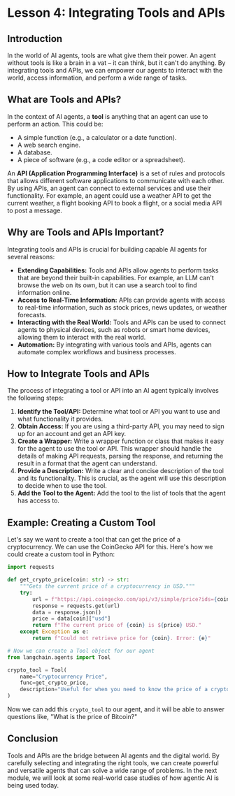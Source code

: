 # Lesson 4: Integrating Tools and APIs

## Introduction

In the world of AI agents, tools are what give them their power. An agent without tools is like a brain in a vat – it can think, but it can't do anything. By integrating tools and APIs, we can empower our agents to interact with the world, access information, and perform a wide range of tasks.

## What are Tools and APIs?

In the context of AI agents, a **tool** is anything that an agent can use to perform an action. This could be:

*   A simple function (e.g., a calculator or a date function).
*   A web search engine.
*   A database.
*   A piece of software (e.g., a code editor or a spreadsheet).

An **API (Application Programming Interface)** is a set of rules and protocols that allows different software applications to communicate with each other. By using APIs, an agent can connect to external services and use their functionality. For example, an agent could use a weather API to get the current weather, a flight booking API to book a flight, or a social media API to post a message.

## Why are Tools and APIs Important?

Integrating tools and APIs is crucial for building capable AI agents for several reasons:

*   **Extending Capabilities:** Tools and APIs allow agents to perform tasks that are beyond their built-in capabilities. For example, an LLM can't browse the web on its own, but it can use a search tool to find information online.
*   **Access to Real-Time Information:** APIs can provide agents with access to real-time information, such as stock prices, news updates, or weather forecasts.
*   **Interacting with the Real World:** Tools and APIs can be used to connect agents to physical devices, such as robots or smart home devices, allowing them to interact with the real world.
*   **Automation:** By integrating with various tools and APIs, agents can automate complex workflows and business processes.

## How to Integrate Tools and APIs

The process of integrating a tool or API into an AI agent typically involves the following steps:

1.  **Identify the Tool/API:** Determine what tool or API you want to use and what functionality it provides.
2.  **Obtain Access:** If you are using a third-party API, you may need to sign up for an account and get an API key.
3.  **Create a Wrapper:** Write a wrapper function or class that makes it easy for the agent to use the tool or API. This wrapper should handle the details of making API requests, parsing the response, and returning the result in a format that the agent can understand.
4.  **Provide a Description:** Write a clear and concise description of the tool and its functionality. This is crucial, as the agent will use this description to decide when to use the tool.
5.  **Add the Tool to the Agent:** Add the tool to the list of tools that the agent has access to.

## Example: Creating a Custom Tool

Let's say we want to create a tool that can get the price of a cryptocurrency. We can use the CoinGecko API for this. Here's how we could create a custom tool in Python:

```python
import requests

def get_crypto_price(coin: str) -> str:
    """Gets the current price of a cryptocurrency in USD."""
    try:
        url = f"https://api.coingecko.com/api/v3/simple/price?ids={coin}&vs_currencies=usd"
        response = requests.get(url)
        data = response.json()
        price = data[coin]["usd"]
        return f"The current price of {coin} is ${price} USD."
    except Exception as e:
        return f"Could not retrieve price for {coin}. Error: {e}"

# Now we can create a Tool object for our agent
from langchain.agents import Tool

crypto_tool = Tool(
    name="Cryptocurrency Price",
    func=get_crypto_price,
    description="Useful for when you need to know the price of a cryptocurrency."
)
```

Now we can add this `crypto_tool` to our agent, and it will be able to answer questions like, "What is the price of Bitcoin?"

## Conclusion

Tools and APIs are the bridge between AI agents and the digital world. By carefully selecting and integrating the right tools, we can create powerful and versatile agents that can solve a wide range of problems. In the next module, we will look at some real-world case studies of how agentic AI is being used today.
